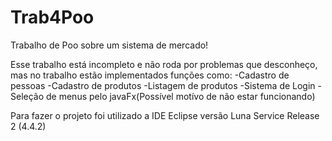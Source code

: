 # Trab4Poo
Trabalho de Poo sobre um sistema de mercado!

Esse trabalho está incompleto e não roda por problemas que desconheço, mas no trabalho estão implementados funções como:
  -Cadastro de pessoas
  -Cadastro de produtos
  -Listagem de produtos
  -Sistema de Login
  -Seleção de menus pelo javaFx(Possível motívo de não estar funcionando)
  
Para fazer o projeto foi utilizado a IDE Eclipse versão Luna Service Release 2 (4.4.2)
